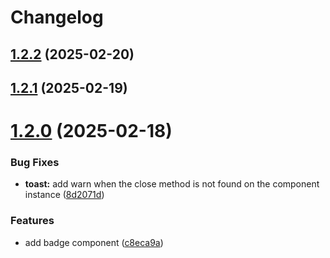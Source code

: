 # Changelog

## [1.2.2](https://github.com/huanxiaomang/nano-ui/compare/1.2.1...1.2.2) (2025-02-20)

## [1.2.1](https://github.com/huanxiaomang/nano-ui/compare/1.2.0...1.2.1) (2025-02-19)

# [1.2.0](https://github.com/huanxiaomang/nano-ui/compare/1.1.0...1.2.0) (2025-02-18)

### Bug Fixes

- **toast:** add warn when the close method is not found on the component instance ([8d2071d](https://github.com/huanxiaomang/nano-ui/commit/8d2071d4355bdfc54cc4b49ac075370f274e2316))

### Features

- add badge component ([c8eca9a](https://github.com/huanxiaomang/nano-ui/commit/c8eca9a2bf65698cfdb33b1585ed4aef213bd4a9))
